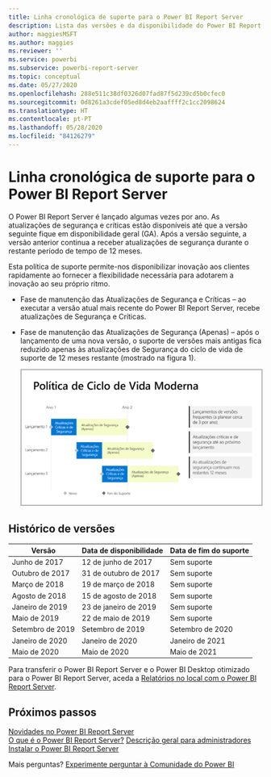 ```yaml
---
title: Linha cronológica de suporte para o Power BI Report Server
description: Lista das versões e da disponibilidade do Power BI Report Server.
author: maggiesMSFT
ms.author: maggies
ms.reviewer: ''
ms.service: powerbi
ms.subservice: powerbi-report-server
ms.topic: conceptual
ms.date: 05/27/2020
ms.openlocfilehash: 288e511c38df0326d07fad87f5d239cd5b0cfec0
ms.sourcegitcommit: 0d8261a3cdef05ed8d4eb2aaffff2c1cc2098624
ms.translationtype: HT
ms.contentlocale: pt-PT
ms.lasthandoff: 05/28/2020
ms.locfileid: "84126279"
---
```

# <a name="support-timeline-for-power-bi-report-server"></a>Linha cronológica de suporte para o Power BI Report Server

O Power BI Report Server é lançado algumas vezes por ano. As atualizações de segurança e críticas estão disponíveis até que a versão seguinte fique em disponibilidade geral (GA). Após a versão seguinte, a versão anterior continua a receber atualizações de segurança durante o restante período de tempo de 12 meses.

Esta política de suporte permite-nos disponibilizar inovação aos clientes rapidamente ao fornecer a flexibilidade necessária para adotarem a inovação ao seu próprio ritmo.

* Fase de manutenção das Atualizações de Segurança e Críticas – ao executar a versão atual mais recente do Power BI Report Server, recebe atualizações de Segurança e Críticas.
* Fase de manutenção das Atualizações de Segurança (Apenas) – após o lançamento de uma nova versão, o suporte de versões mais antigas fica reduzido apenas às atualizações de Segurança do ciclo de vida de suporte de 12 meses restante (mostrado na figura 1).

    ![Gráfico que ilustra o período de tempo de suporte](media/support-timeline/report-server-support-timeline-overall.png)

## <a name="version-history"></a>Histórico de versões

| **Versão** | **Data de disponibilidade** | **Data de fim do suporte** |
| --- | --- | --- |
| Junho de 2017 |12 de junho de 2017 |Sem suporte |
| Outubro de 2017 |31 de outubro de 2017 | Sem suporte |
| Março de 2018 | 19 de março de 2018 | Sem suporte |
| Agosto de 2018 | 15 de agosto de 2018 | Sem suporte |
| Janeiro de 2019 | 23 de janeiro de 2019 | Sem suporte |
| Maio de 2019 | 22 de maio de 2019 | Sem suporte |
| Setembro de 2019 | Setembro de 2019 | Setembro de 2020 
| Janeiro de 2020 | Janeiro de 2020 | Janeiro de 2021
| Maio de 2020 | Maio de 2020 | Maio de 2021

Para transferir o Power BI Report Server e o Power BI Desktop otimizado para o Power BI Report Server, aceda a [Relatórios no local com o Power BI Report Server](https://powerbi.microsoft.com/report-server/).

## <a name="next-steps"></a>Próximos passos
[Novidades no Power BI Report Server](whats-new.md)  
[O que é o Power BI Report Server?](get-started.md)
[Descrição geral para administradores](admin-handbook-overview.md)  
[Instalar o Power BI Report Server](install-report-server.md)  

Mais perguntas? [Experimente perguntar à Comunidade do Power BI](https://community.powerbi.com/)

